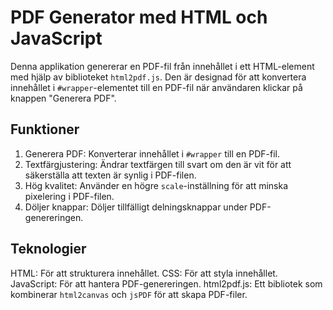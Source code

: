 
# PDF Generator med HTML och JavaScript

Denna applikation genererar en PDF-fil från innehållet i ett HTML-element med hjälp av biblioteket `html2pdf.js`. 
Den är designad för att konvertera innehållet i `#wrapper`-elementet till en PDF-fil när användaren klickar på knappen "Generera PDF".


## Funktioner
1. Generera PDF: Konverterar innehållet i `#wrapper` till en PDF-fil.
3. Textfärgjustering: Ändrar textfärgen till svart om den är vit för att säkerställa att texten är synlig i PDF-filen.
4. Hög kvalitet: Använder en högre `scale`-inställning för att minska pixelering i PDF-filen.
5. Döljer knappar: Döljer tillfälligt delningsknappar under PDF-genereringen.

## Teknologier
HTML: För att strukturera innehållet.
CSS: För att styla innehållet.
JavaScript: För att hantera PDF-genereringen.
html2pdf.js: Ett bibliotek som kombinerar `html2canvas` och `jsPDF` för att skapa PDF-filer.

